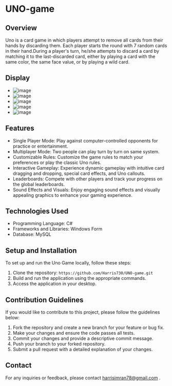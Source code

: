 # UNO-game

## Overview
Uno is a card game in which players attempt to remove all cards from their hands by discarding them. Each player starts the round with 7 random cards in their hand.During a player's turn, he/she attempts to discard a card by matching it to the last-discarded card, either by playing a card with the same color, the same face value, or by playing a wild card.


## Display
- ![image](https://github.com/Harris730/UNO-game/assets/128912747/181ca491-976f-4e85-88ca-b0df3ea1e027)
- ![image](https://github.com/Harris730/UNO-game/assets/128912747/7c7841db-dba6-4d9f-b57f-17fb0502d779)
- ![image](https://github.com/Harris730/UNO-game/assets/128912747/603b47ac-3e8f-4d93-874c-5201ab9cd014)
- ![image](https://github.com/Harris730/UNO-game/assets/128912747/143e7c3e-fbf3-4b27-a16c-a4397ef28d53)
- ![image](https://github.com/Harris730/UNO-game/assets/128912747/c67f9e0e-ae36-4f79-b3bb-224d765d40bd)
  
## Features
- Single Player Mode: Play against computer-controlled opponents for practice or entertainment.
- Multiplayer Mode: Two people can play turn by turn on same system.
- Customizable Rules: Customize the game rules to match your preferences or play the classic Uno rules.
- Interactive Gameplay: Experience dynamic gameplay with intuitive card dragging and dropping, special card effects, and Uno callouts.
- Leaderboards: Compete with other players and track your progress on the global leaderboards.
- Sound Effects and Visuals: Enjoy engaging sound effects and visually appealing graphics to enhance your gaming experience.

## Technologies Used
- Programming Language: C#
- Frameworks and Libraries: Windows Form
- Database: MySQL

## Setup and Installation
To set up and run the Uno Game  locally, follow these steps:

1. Clone the repository: `https://github.com/Harris730/UNO-game.git`
2. Build and run the application using the appropriate commands.
3. Access the application in your desktop.

## Contribution Guidelines
If you would like to contribute to this project, please follow the guidelines below:

1. Fork the repository and create a new branch for your feature or bug fix.
2. Make your changes and ensure the code passes all tests.
3. Commit your changes and provide a descriptive commit message.
4. Push your branch to your forked repository.
5. Submit a pull request with a detailed explanation of your changes.

## Contact
For any inquiries or feedback, please contact harrisimran78@gmail.com .
